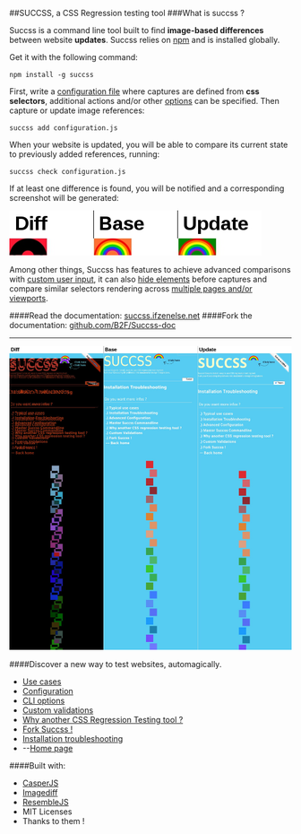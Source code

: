##SUCCSS, a CSS Regression testing tool
###What is succss ?

Succss is a command line tool built to find **image-based differences** between website **updates**. Succss relies on [npm][200] and is installed globally.

Get it with the following command:

```
npm install -g succss
```


First, write a [configuration file][100] where captures are defined from **css selectors**, additional actions and/or other [options][101] can be specified. Then capture or update image references:

```
succss add configuration.js
```

When your website is updated, you will be able to compare its current state to previously added references, running:
```
succss check configuration.js
```
If at least one difference is found, you will be notified and a corresponding screenshot will be generated:

![large diff image example][12]

Among other things, Succss has features to achieve advanced comparisons with [custom user input][300], it can also [hide elements][301] before captures and compare similar selectors rendering across [multiple pages and/or viewports][302].

####Read the documentation: [succss.ifzenelse.net][7]
####Fork the documentation: [github.com/B2F/Succss-doc][-1]

***

[![large diff image example][8]][7]

####Discover a new way to test websites, automagically.

- [Use cases][0]
- [Configuration][2]
- [CLI options][3]
- [Custom validations][4]
- [Why another CSS Regression Testing tool ?][5]
- [Fork Succss !][6]
- [Installation troubleshooting][1]
- --[Home page][7]

####Built with:
- [CasperJS][9]
- [Imagediff][10]
- [ResembleJS][11]
- MIT Licenses
- Thanks to them !

[-1]: https://github.com/B2F/Succss-doc
[0]:http://succss.ifzenelse.net/usecases
[1]:http://succss.ifzenelse.net/installation
[2]:http://succss.ifzenelse.net/configuration
[3]:http://succss.ifzenelse.net/commandline
[4]:http://succss.ifzenelse.net/customize
[5]:http://succss.ifzenelse.net/why
[6]:http://succss.ifzenelse.net/fork
[7]:http://succss.ifzenelse.net/home
[8]:https://raw.githubusercontent.com/B2F/Succss-doc/master/img/screenshots/large-diff.jpeg
[9]:http://casperjs.org/
[10]:http://humblesoftware.github.io/js-imagediff/
[11]:http://huddle.github.io/Resemble.js/
[12]:https://raw.githubusercontent.com/B2F/Succss-doc/master/img/screenshots/small-diff.jpeg
[100]:http://succss.ifzenelse.net/configuration#pages
[101]:http://succss.ifzenelse.net/commandline
[200]:https://www.npmjs.com/
[300]:http://succss.ifzenelse.net/configuration#before
[301]:http://succss.ifzenelse.net/configuration#hide
[302]:http://succss.ifzenelse.net/commandline#compareto

